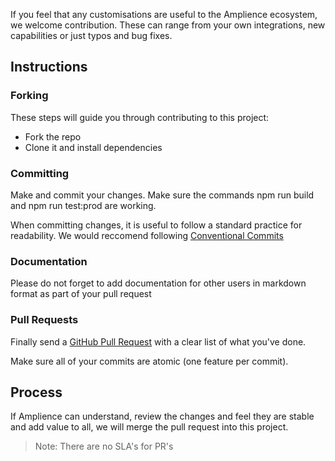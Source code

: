 If you feel that any customisations are useful to the Amplience ecosystem, we welcome contribution. These can range from your own integrations, new capabilities or just typos and bug fixes.

## Instructions

### Forking
These steps will guide you through contributing to this project:

- Fork the repo
- Clone it and install dependencies

### Committing
Make and commit your changes. Make sure the commands npm run build and npm run test:prod are working.

When committing changes, it is useful to follow a standard practice for readability. We would reccomend following [Conventional Commits](https://www.conventionalcommits.org/) 

### Documentation
Please do not forget to add documentation for other users in markdown format as part of your pull request

### Pull Requests
Finally send a [GitHub Pull Request](https://docs.github.com/en/pull-requests/collaborating-with-pull-requests/proposing-changes-to-your-work-with-pull-requests/about-pull-requests) with a clear list of what you've done.

Make sure all of your commits are atomic (one feature per commit).

## Process
If Amplience can understand, review the changes and feel they are stable and add value to all, we will merge the pull request into this project.

> Note: There are no SLA's for PR's
